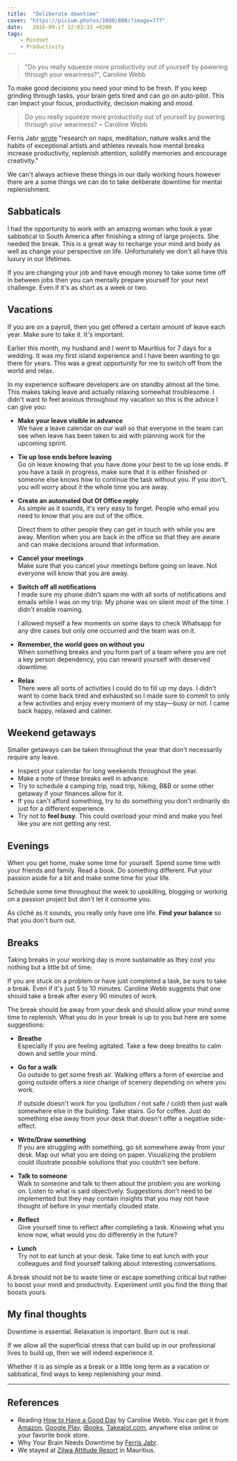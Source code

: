 ```yaml
---
title:  "Deliberate downtime"
cover: "https://picsum.photos/1600/800/?image=777"
date:   2016-09-17 12:03:33 +0200
tags:
    - Mindset
    - Productivity
---
```


> "Do you really squeeze more productivity out of yourself by powering through
> your weariness?", Caroline Webb

To make good decisions you need your mind to be fresh. If you keep grinding
through tasks, your brain gets tired and can go on auto-pilot. This can impact
your focus, productivity, decision making and mood.

> Do you really squeeze more productivity out of yourself by powering through
> your weariness? ~ Caroline Webb

Ferris Jabr
[wrote](http://www.scientificamerican.com/article/mental-downtime/)
"research on naps, meditation, nature walks and the habits of
exceptional artists and athletes reveals how mental breaks increase
productivity, replenish attention, solidify memories and encourage creativity."

We can't always achieve these things in our daily working hours however
there are a some things we can do to take deliberate downtime for mental
replenishment.

## Sabbaticals

I had the opportunity to work with an amazing woman who took a year sabbatical
to South America after finishing a string of large projects. She needed the
break. This is a great way to recharge your mind and body as well as change
your perspective on life. Unfortunately we don't all have this luxury in our
lifetimes.

If you are changing your job and have enough money to take some time off in
between jobs then you can mentally prepare yourself for your next challenge.
Even if it's as short as a week or two.

## Vacations

If you are on a payroll, then you get offered a certain amount of leave
each year. Make sure to take it. It's important.

Earlier this month, my husband and I went to Mauritius for 7 days for a wedding.
It was my first island experience and I have been wanting to go there for years.
This was a great opportunity for me to switch off from the world and relax.

In my experience software developers are on standby almost all the time. This
makes taking leave and actually relaxing somewhat troublesome. I didn't want
to feel anxious throughout my vacation so this is the advice I can give you:

-   **Make your leave visible in advance**<br/>
    We have a leave calendar on our wall so that everyone in the team can see
    when leave has been taken to aid with planning work for the upcoming sprint.

-   **Tie up lose ends before leaving**<br/>
    Go on leave knowing that you have done your best to tie up lose ends. If you
    have a task in progress, make sure that it is either finished or someone
    else knows how to continue the task without you. If you don't, you will worry
    about it the whole time you are away.

-   **Create an automated Out Of Office reply**<br/>
    As simple as it sounds, it's very easy to forget. People who email you need to
    know that you are out of the office.

    Direct them to other people they can get in touch with while you are away.
    Mention when you are back in the office so that they are aware and can make
    decisions around that information.

-   **Cancel your meetings**<br/>
    Make sure that you cancel your meetings before going on leave. Not everyone
    will know that you are away.

-   **Switch off all notifications**<br/>
    I made sure my phone didn't spam me with all sorts of notifications and emails
    while I was on my trip. My phone was on silent most of the time. I didn't
    enable roaming.

    I allowed myself a few moments on some days to check Whatsapp for any dire cases
    but only one occurred and the team was on it.

-   **Remember, the world goes on without you**<br/>
    When something breaks and you form part of a team where you are not a key
    person dependency, you can reward yourself with deserved downtime.

-   **Relax**<br/>
    There were all sorts of activities I could do to fill up my days. I didn't
    want to come back tired and exhausted so I made sure to commit to only a few
    activities and enjoy every moment of my stay—busy or not.
    I came back happy, relaxed and calmer.

## Weekend getaways

Smaller getaways can be taken throughout the year that don't necessarily
require any leave.

-   Inspect your calendar for long weekends throughout the year.
-   Make a note of these breaks well in advance.
-   Try to schedule a camping trip, road trip, hiking, B&B or some other getaway
    if your finances allow for it.
-   If you can't afford something, try to do something you don't ordinarily do
    just for a different experience.
-   Try not to **feel busy**. This could overload your mind and make you feel
    like you are not getting any rest.

## Evenings

When you get home, make some time for yourself. Spend some time with your
friends and family. Read a book. Do something different. Put your passion aside
for a bit and make some time for your life.

Schedule some time throughout the week to upskilling, blogging or working on a
passion project but don't let it consume you.

As cliché as it sounds, you really only have one life. **Find your balance**
so that you don't burn out.

## Breaks

Taking breaks in your working day is more sustainable as they cost you nothing
but a little bit of time.

If you are stuck on a problem or have just completed a task, be sure to take a
break. Even if it's just 5 to 10 minutes. Caroline Webb suggests that one
should take a break after every 90 minutes of work.

The break should be away from your desk and should allow your mind some time
to replenish. What you do in your break is up to you but here are some
suggestions:

-   **Breathe**<br/>
    Especially if you are feeling agitated. Take a few deep breaths to calm down
    and settle your mind.

-   **Go for a walk**<br/>
    Go outside to get some fresh air. Walking offers a form of exercise and
    going outside offers a nice change of scenery depending on where you work.

    If outside doesn't work for you (pollution / not safe / cold) then just walk
    somewhere else in the building. Take stairs. Go for coffee. Just do something
    else away from your desk that doesn't offer a negative side-effect.

-   **Write/Draw something**<br/>
    If you are struggling with something, go sit somewhere away from your desk.
    Map out what you are doing on paper. Visualizing the problem could
    illustrate possible solutions that you couldn't see before.

-   **Talk to someone**<br/>
    Walk to someone and talk to them about the problem you are working on.
    Listen to what is said objectively. Suggestions don't need to be implemented
    but they may contain insights that you may not have thought of before
    in your mentally clouded state.

-   **Reflect**<br/>
    Give yourself time to reflect after completing a task. Knowing what you know
    now, what would you do differently in the future?

-   **Lunch**<br/>
    Try not to eat lunch at your desk. Take time to eat lunch with your colleagues
    and find yourself talking about interesting conversations.

A break should not be to waste time or escape something critical but rather to
boost your mind and productivity. Experiment until you find the thing that
boosts yours.

## My final thoughts

Downtime is essential. Relaxation is important. Burn out is real.

If we allow all the superficial stress that can build up in our professional
lives to build up, then we will indeed experience it.

Whether it is as simple as a break or a little long term as a
vacation or sabbatical, find ways to keep replenishing your mind.

* * *

## References

-   Reading [How to Have a Good Day](http://carolinewebb.co/books/how-to-have-a-good-day/) by Caroline Webb.
    You can get it from
    [Amazon](https://www.amazon.com/How-Have-Good-Day-Behavioral/dp/0553419633),
    [Google Play](https://play.google.com/store/books/details/Caroline_Webb_How_To_Have_A_Good_Day?id=Ml3ZCQAAQBAJ),
    [iBooks](https://itunes.apple.com/us/book/how-to-have-a-good-day/id999030561?mt=11),
    [Takealot.com](http://www.takealot.com/how-to-have-a-good-day-ebook/PLID41212844),
    anywhere else online or your favorite book store.
-   Why Your Brain Needs Downtime by [Ferris Jabr](http://www.scientificamerican.com/article/mental-downtime/).
-   We stayed at [Zilwa Attitude Resort](http://zilwa-hotel-mauritius.com/) in Mauritius.
